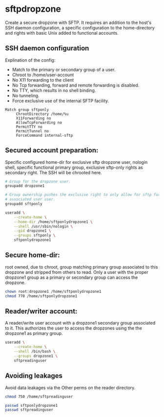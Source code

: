 # sftpdropzone

Create a secure dropzone with SFTP. It requires an addition to the host's SSH daemon configuration, a specific configuration to the home-directory and rights with basic Unix added to functional accounts.

## SSH daemon configuration
Explination of the config:
- Match to the primary or secondary group of a user.
- Chroot to /home/user-account
- No X11 forwarding to the client
- No Tcp forwarding, forward and remote forwarding is disabled.
- No TTY, which results in no shell binding.
- No tunneling.
- Force exclusive use of the internal SFTP facility.

```
Match group sftponly
     ChrootDirectory /home/%u
     X11Forwarding no
     AllowTcpForwarding no
     PermitTTY no
     PermitTunnel no
     ForceCommand internal-sftp
```

## Secured account preparation:
Specific configured home-dir for exclusive sftp dropzone user, nologin shell, specific functional primary group, exclusive sftp-only rights as secondary right. The SSH will be chrooted here.

```bash
# Group for the dropzone user.
groupadd dropzone1

# Group ownership pushes the exclusive right to only allow for sftp for the
# associated user user.
groupadd sftponly

useradd \
    --create-home \
    --home-dir /home/sftponlydropzone1 \
    --shell /usr/sbin/nologin \
    --gid dropzone1 \
    --groups sftponly \
    sftponlydropzone1
```

## Secure home-dir:
root owned, due to chroot, group matching primary group associated to this dropzone and stripped from others to read. Only a user with the proper dropzone1 group as a primary or secondary group can access the dropzone.
```bash
chown root:dropzone1 /home/sftponlydropzone1
chmod 770 /home/sftponlydropzone1
```

## Reader/writer account:
A reader/write user account with a dropzone1 secondary group associated to it. This authorizes the user to access the dropzones using the the dropzone1 as primary group.
```bash
useradd \
    --create-home \
    --shell /bin/bash \
    --groups dropzone1 \
    sftpreadinguser
```

## Avoiding leakages
Avoid data leakages via the Other perms on the reader directory.
```bash
chmod 750 /home/sftpreadinguser

passwd sftponlydropzone1
passwd sftpreadinguser
```
